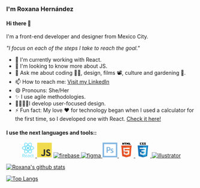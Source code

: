 ### I&apos;m Roxana Hernández
#### Hi there 👋

I'm a front-end developer and designer from Mexico City.

*"I focus on each of the steps I take to reach the goal."*

- 🌱 I&apos;m currently working with React.
- 👯 I&apos;m looking to know more about JS.
- 💬 Ask me about coding 👩‍💻, design, films 📽️, culture and gardening 🌹. 
- 📫 How to reach me: [Visit my LinkedIn](http://www.linkedin.com/in/roxypoceros "Visit my LinkedIn")
- 😄 Pronouns: She/Her
- ✨ I use agile methodologies.
- 👨‍👩‍👧‍👦I develop user-focused design. 
- ⚡ Fun fact: My love ❤️ for technology began when I used a calculator for the first time, so I developed one with React. [Check it here!](https://bit.ly/3OHzGYE "Check my calculator app here!")

<h4 align="left">I use the next languages and tools::</h4>
<p align="CENTER"> <a href="https://www.w3schools.com/css/" target="_blank" rel="noreferrer"> <img src="https://raw.githubusercontent.com/devicons/devicon/master/icons/react/react-original-wordmark.svg" alt="react" width="40" height="40"/> </a> <img src="https://raw.githubusercontent.com/devicons/devicon/master/icons/javascript/javascript-original.svg" alt="javascript" width="40" height="40"/> </a> <a href="https://jestjs.io" target="_blank" rel="noreferrer"> <img src="https://www.vectorlogo.zone/logos/firebase/firebase-icon.svg" alt="firebase" width="40" height="40"/> </a> <a href="https://git-scm.com/" target="_blank" rel="noreferrer"><img src="https://www.vectorlogo.zone/logos/figma/figma-icon.svg" alt="figma" width="40" height="40"/> </a> <a href="https://firebase.google.com/" target="_blank" rel="noreferrer"> <img src="https://raw.githubusercontent.com/devicons/devicon/master/icons/photoshop/photoshop-line.svg" alt="photoshop" width="40" height="40"/> </a> <a href="https://reactjs.org/" target="_blank" rel="noreferrer"><img src="https://raw.githubusercontent.com/devicons/devicon/master/icons/html5/html5-original-wordmark.svg" alt="html5" width="40" height="40"/> </a> <a href="https://www.adobe.com/in/products/illustrator.html" target="_blank" rel="noreferrer"> <img src="https://raw.githubusercontent.com/devicons/devicon/master/icons/css3/css3-original-wordmark.svg" alt="css3" width="40" height="40"/> </a> <a href="https://www.figma.com/" target="_blank" rel="noreferrer"><img src="https://www.vectorlogo.zone/logos/adobe_illustrator/adobe_illustrator-icon.svg" alt="illustrator" width="40" height="40"/> </a> <a href="https://developer.mozilla.org/en-US/docs/Web/JavaScript" target="_blank" rel="noreferrer"> 




![Roxana's github stats](https://github-readme-stats.vercel.app/api?username=roxypoceros&&show_icons=true&title_color=#000&icon_color=e91e63&text_color=daf7dc&bg_color=e91e63)<br>

[![Top Langs](https://github-readme-stats.vercel.app/api/top-langs/?username=roxypoceros&layout=compact)](https://github.com/roxypoceros/github-readme-stats)

